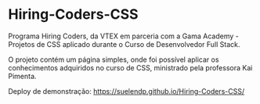 # Hiring-Coders-CSS
 Programa Hiring Coders, da VTEX em parceria com a Gama Academy - Projetos de CSS aplicado durante o Curso de Desenvolvedor Full Stack.

 O projeto contém um página simples, onde foi possível aplicar os conhecimentos adquiridos no curso de CSS, ministrado pela professora Kai Pimenta. 
 
 Deploy de demonstração: https://suelendp.github.io/Hiring-Coders-CSS/
